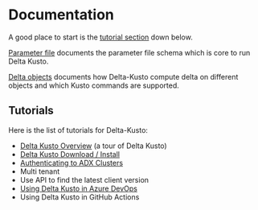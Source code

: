#   Documentation

A good place to start is the [tutorial section](#tutorials) down below.

[Parameter file](parameter-file.md) documents the parameter file schema which is core to run Delta Kusto.

[Delta objects](delta-objects/README.md) documents how Delta-Kusto compute delta on different objects and which Kusto commands are supported.

## Tutorials

Here is the list of tutorials for Delta-Kusto:

* [Delta Kusto Overview](tutorials/overview-tutorial/README.md) (a tour of Delta Kusto)
* [Delta Kusto Download / Install](tutorials/install/README.md)
* [Authenticating to ADX Clusters](tutorials/authentication/README.md)
* Multi tenant
* Use API to find the latest client version
* [Using Delta Kusto in Azure DevOps](tutorials/az-dev-ops/README.md)
* Using Delta Kusto in GitHub Actions
